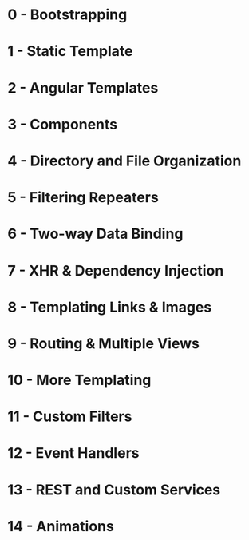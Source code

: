 # 0 - Bootstrapping
# 1 - Static Template
# 2 - Angular Templates
# 3 - Components
# 4 - Directory and File Organization
# 5 - Filtering Repeaters
# 6 - Two-way Data Binding
# 7 - XHR & Dependency Injection
# 8 - Templating Links & Images
# 9 - Routing & Multiple Views
# 10 - More Templating
# 11 - Custom Filters
# 12 - Event Handlers
# 13 - REST and Custom Services
# 14 - Animations
